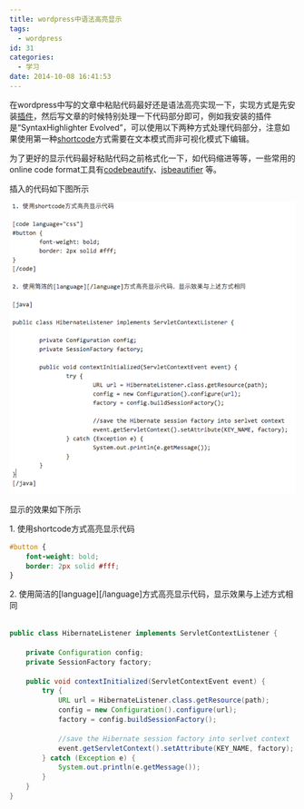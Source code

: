 ```yaml
---
title: wordpress中语法高亮显示
tags:
  - wordpress
id: 31
categories:
  - 学习
date: 2014-10-08 16:41:53
---
```


在wordpress中写的文章中粘贴代码最好还是语法高亮实现一下，实现方式是先安装[插件](https://wordpress.org/plugins/tags/code-highlighter)，然后写文章的时候特别处理一下代码部分即可，例如我安装的插件是“SyntaxHighlighter Evolved”，可以使用以下两种方式处理代码部分，注意如果使用第一种[shortcode](http://en.support.wordpress.com/code/posting-source-code/)方式需要在文本模式而非可视化模式下编辑。

<!--more-->

为了更好的显示代码最好粘贴代码之前格式化一下，如代码缩进等等，一些常用的online code format工具有[codebeautify](http://codebeautify.org/)、[jsbeautifier](http://jsbeautifier.org/) 等。

插入的代码如下图所示

[![syntax-highlighter_code_example](/resources/2014/10/syntax-highlighter_code_example.png)](/resources/2014/10/syntax-highlighter_code_example.png)

显示的效果如下所示

 

1\. 使用shortcode方式高亮显示代码

```css
#button {
	font-weight: bold;
	border: 2px solid #fff;
}
```

2\. 使用简洁的[language][/language]方式高亮显示代码，显示效果与上述方式相同

```java

public class HibernateListener implements ServletContextListener {

	private Configuration config;
	private SessionFactory factory;

	public void contextInitialized(ServletContextEvent event) {
		try {
			URL url = HibernateListener.class.getResource(path);
			config = new Configuration().configure(url);
			factory = config.buildSessionFactory();

			//save the Hibernate session factory into serlvet context
			event.getServletContext().setAttribute(KEY_NAME, factory);
		} catch (Exception e) {
			System.out.println(e.getMessage());
		}
	}
}
```